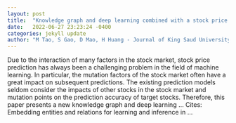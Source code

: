 ```yaml
---
layout: post
title:  "Knowledge graph and deep learning combined with a stock price prediction network focusing on related stocks and mutation points"
date:   2022-06-27 23:23:24 -0400
categories: jekyll update
author: "M Tao, S Gao, D Mao, H Huang - Journal of King Saud University-Computer and …, 2022"
---
```

Due to the interaction of many factors in the stock market, stock price prediction has always been a challenging problem in the field of machine learning. In particular, the mutation factors of the stock market often have a great impact on subsequent predictions. The existing prediction models seldom consider the impacts of other stocks in the stock market and mutation points on the prediction accuracy of target stocks. Therefore, this paper presents a new knowledge graph and deep learning …
Cites: ‪Embedding entities and relations for learning and inference in …‬  